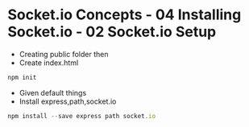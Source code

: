 # Socket.io Concepts - 04 Installing Socket.io - 02 Socket.io Setup

- Creating public folder then
- Create index.html

```js
npm init
```

- Given default things
- Install express,path,socket.io

```javascript
npm install --save express path socket.io
```